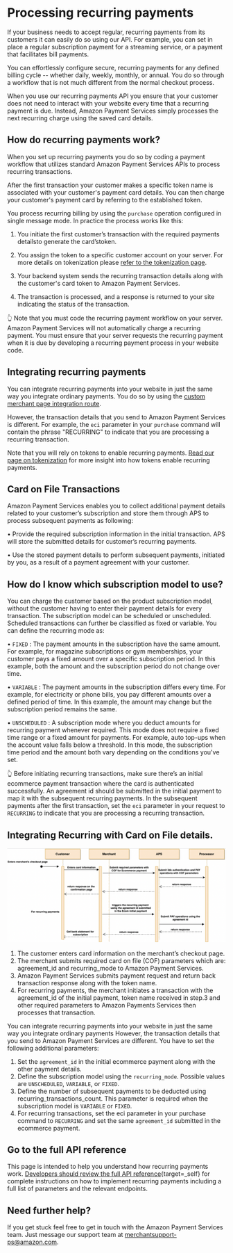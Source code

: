 Processing recurring payments
=============================

If your business needs to accept regular, recurring payments from
its customers it can easily do so using our API. For example, you can
set in place a regular subscription payment for a streaming service, or
a payment that facilitates bill payments.

You can effortlessly configure secure, recurring payments for any defined
billing cycle -- whether daily, weekly, monthly, or annual. You do so through
a workflow that is not much different from the normal checkout process.

When you use our recurring payments API you ensure that your customer does
not need to interact with your website every time that a recurring payment
is due. Instead, Amazon Payment Services simply processes the next recurring
charge using the saved card details.

How do recurring payments work?
-------------------------------

When you set up recurring payments you do so by coding a payment workflow
that utilizes standard Amazon Payment Services APIs to process recurring 
transactions.

After the first transaction your customer makes a specific token name is
associated with your customer's payment card details. You can then charge
your customer's payment card by referring to the established token.

You process recurring billing by using the `purchase` operation configured
in single message mode. In practice the process works like this:

1.  You initiate the first customer’s transaction with
    the required payments detailsto generate the card’stoken.

2. You assign the token to a specific customer account on your server.
    For more details on tokenization please [refer to the tokenization page](31.md).

3.	Your backend system sends the recurring transaction details along with
    the customer's card token to Amazon Payment Services.

4.	The transaction is processed, and a response is returned to your site
    indicating the status of the transaction.


👆 Note that you must code the recurring payment workflow on your server.
Amazon Payment Services will not automatically charge a recurring
payment. You must ensure that your server requests the recurring payment
when it is due by developing a recurring payment process in your website
code.


Integrating recurring payments
------------------------------

You can integrate recurring payments into your website in just the same
way you integrate ordinary payments. You do so by using the [custom
merchant page integration route](22b.md).

However, the transaction details that you send to Amazon Payment
Services is different. For example, the `eci` parameter in your `purchase`
command will contain the phrase "RECURRING" to indicate that you are
processing a recurring transaction.

Note that you will rely on tokens to enable recurring payments. [Read
our page on tokenization](31.md) for more insight into how
tokens enable recurring payments.

Card on File Transactions
-------------------------

Amazon Payment Services enables you to collect additional payment details
related to your customer’s subscription and store them through APS to process
subsequent payments as following:

•	Provide the required subscription information in the initial transaction. 
    APS will store the submitted details for customer’s recurring payments.

•	Use the stored payment details to perform subsequent payments, 
    initiated by you, as a result of a payment agreement with your customer.


How do I know which subscription model to use?
----------------------------------------------

You can charge the customer based on the product subscription model, without
the customer having to enter their payment details for every transaction. The
subscription model can be scheduled or unscheduled. Scheduled transactions can
further be classified as fixed or variable. You can define the recurring mode as:

•	`FIXED` : The payment amounts in the subscription have the same amount.
    For example, for magazine subscriptions or gym memberships, your customer
    pays a fixed amount over a specific subscription period. In this example,
    both the amount and the subscription period do not change over time.

•	`VARIABLE` : The payment amounts in the subscription differs every time.
    For example, for electricity or phone bills, you pay different amounts
    over a defined period of time. In this example, the amount may change but
    the subscription period remains the same.

•	`UNSCHEDULED` : A subscription mode where you deduct amounts for recurring
    payment whenever required. This mode does not require a fixed time range or
    a fixed amount for payments. For example, auto top-ups when the account value
    falls below a threshold. In this mode, the subscription time period and the amount
    both vary depending on the conditions you've set.


👆 Before initiating recurring transactions, make sure there’s an
initial ecommerce payment transaction where the card is authenticated successfully.
An agreement id should be submitted in the initial payment to map it with the
subsequent recurring payments. In the subsequent payments after the first transaction,
set the `eci` parameter in your request to `RECURRING` to indicate that you are processing
a recurring transaction.



Integrating Recurring with Card on File details.
------------------------------------------------

![](images/66-1.png)


1.	The customer enters card information on the merchant’s checkout page.
2.	The merchant submits required card on file (COF) parameters which are:
     agreement_id and recurring_mode to  Amazon Payment Services.
3.	Amazon Payment Services submits payment request and return back transaction
     response along with the token name. 
4.	For recurring payments, the merchant initiates a transaction with the agreement_id
    of the initial payment, token name received in step.3 and other required parameters
    to Amazon Payments Services then processes that transaction.



You can integrate recurring payments into your website in just the same way you
integrate ordinary payments However, the transaction details that you send to
Amazon Payment Services are different. You have to set the following additional parameters:


1.	Set the `agreement_id` in the initial ecommerce payment along with the other
     payment details.
2.	Define the subscription model using the `recurring_mode`. Possible values are
     `UNSCHEDULED`, `VARIABLE`, or `FIXED`.
3.	Define the number of subsequent payments to be deducted using recurring_transactions_count.
     This parameter is required when the subscription model is `VARIABLE` or `FIXED`.
4.	For recurring transactions, set the eci parameter in your purchase command to `RECURRING`
     and set the same `agreement_id` submitted in the ecommerce payment.


Go to the full API reference
----------------------------

This page is intended to help you understand how recurring payments
work. [Developers should review the full API
reference](https://paymentservices-reference.payfort.com//docs/api/build/index.html#recurring-transactions){target=_self}
for complete instructions on how to implement recurring payments
including a full list of parameters and the relevant endpoints.

Need further help?
------------------

If you get stuck feel free to get in touch with the Amazon Payment
Services team. Just message our support team at <merchantsupport-ps@amazon.com>.
